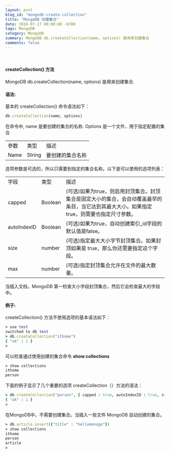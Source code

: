 ```yaml
---
layout: post
blog_id: "mongodb-create-collection"
title: "MongoDB 创建集合"
date: 2016-07-17 00:00:00 -0700
tags: MongoDB
category: MongoDB
summary: MongoDB db.createCollection(name, options) 是用来创建集合
comments: false
---
```

<br>

#### createCollection() 方法

MongoDB db.createCollection(name, options) 是用来创建集合.

#### 语法:

基本的 createCollection() 命令语法如下：

```ruby
db.createCollection(name, options)
```

在命令中, name 是要创建的集合的名称. Options 是一个文件，用于指定配置的集合

<table class="table table-bordered table-striped table-condensed"> 
    <tr> 
     <td>参数</td> 
     <td>类型</td> 
	 <td>描述</td> 
    </tr>
	<tr> 
     <td>Name</td> 
     <td>String</td> 
	 <td>要创建的集合名称</td> 
    </tr>
</table>

选项参数是可选的，所以只需要到指定的集合名称。以下是可以使用的选项列表：

<table class="table table-bordered table-striped table-condensed"> 
    <tr> 
     <td>字段</td> 
     <td>类型</td> 
	 <td>描述</td> 
    </tr>
	<tr> 
     <td>capped</td> 
     <td>Boolean</td> 
	 <td>(可选)如果为true，则启用封顶集合。封顶集合是固定大小的集合，会自动覆盖最早的条目，当它达到其最大大小。如果指定true，则需要也指定尺寸参数。</td> 
    </tr>
	<tr> 
     <td>autoIndexID</td> 
     <td>Boolean</td> 
	 <td>(可选)如果为true，自动创建索引_id字段的默认值是false。</td> 
    </tr>
	<tr> 
     <td>size</td> 
     <td>number</td> 
	 <td>(可选)指定最大大小字节封顶集合。如果封顶如果是 true，那么你还需要指定这个字段。</td> 
    </tr>
	<tr> 
     <td>max</td> 
     <td>number</td> 
	 <td>(可选)指定封顶集合允许在文件的最大数量。</td> 
    </tr>
</table>

当插入文档，MongoDB 第一检查大小字段封顶集合，然后它会检查最大的字段中。

#### 例子:

createCollection() 方法不使用选项的基本语法如下：

```ruby
> use test
switched to db test
> db.createCollection("ithome")
{ "ok" : 1 }
>
```

可以检查通过使用创建的集合命令 **show collections**

```ruby
> show collections
ithome
person
```

下面的例子显示了几个重要的选项 createCollection（）方法的语法：

```ruby
> db.createCollection("person", { capped : true, autoIndexID : true, size : 6142800, max : 10000 } )
{ "ok" : 1 }
>
```

在MongoDB中，不需要创建集合。当插入一些文件 MongoDB 自动创建的集合。

```ruby
> db.article.insert({"title" : "hellomonogo"})
> show collections
ithome
person
article
>
```
